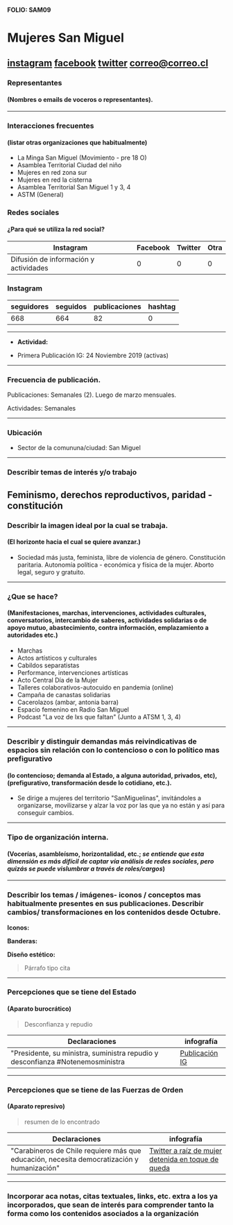 #### FOLIO: SAM09
# Mujeres San Miguel 

[instagram](https://www.instagram.com/mujeressanmiguel/)
[facebook]()
[twitter](https://twitter.com/mujersanmiguel)
<correo@correo.cl>
---

### Representantes
#### (Nombres o emails de voceros o representantes).

---
### Interacciones frecuentes
#### (listar otras organizaciones que habitualmente)
* La Minga San Miguel (Movimiento - pre 18 O)
* Asamblea Territorial Ciudad del niño
* Mujeres en red zona sur 
* Mujeres en red la cisterna
* Asamblea Territorial San Miguel 1 y 3, 4
* ASTM (General)

### Redes sociales
#### ¿Para qué se utiliza la red social?
| Instagram | Facebook | Twitter | Otra 
|---|---|---|---|
|Difusión de información y actividades|0|0| 0|

### **Instagram**
| seguidores | seguidos | publicaciones | hashtag 
|---|---|---|---|
|668|664|82| 0

---

* **Actividad:**   

* Primera Publicación IG: 24 Noviembre 2019 (activas)

---
### Frecuencia de publicación.

Publicaciones: Semanales (2). Luego de marzo mensuales.

Actividades: Semanales 

---
### Ubicación
* Sector de la comununa/ciudad: San Miguel 

---
### Describir temas de interés y/o trabajo
Feminismo, derechos reproductivos, paridad - constitución
---
### Describir la imagen ideal por la cual se trabaja.
#### (El horizonte hacia el cual se quiere avanzar.)
* Sociedad más justa, feminista, libre de violencia de género. Constitución paritaria. Autonomía política - económica y física de la mujer. Aborto legal, seguro y gratuito. 
---
### ¿Que se hace?
#### (Manifestaciones, marchas, intervenciones, actividades culturales, conversatorios, intercambio de saberes, actividades solidarias o de apoyo mutuo, abastecimiento, contra información, emplazamiento a autoridades etc.)
* Marchas 
* Actos artísticos y culturales
* Cabildos separatistas 
* Performance, intervenciones artísticas
* Acto Central Día de la Mujer
* Talleres colaborativos-autocuido en pandemia (online)
* Campaña de canastas solidarias
* Cacerolazos (ambar, antonia barra)
* Espacio femenino en Radio San Miguel
* Podcast "La voz de lxs que faltan" (Junto a ATSM 1, 3, 4)
---
### Describir y distinguir demandas más reivindicativas de espacios sin relación con lo contencioso o con lo político mas prefigurativo
#### (lo contencioso; demanda al Estado, a alguna autoridad, privados, etc), (prefigurativo, transformación desde lo cotidiano, etc.).
* Se dirige a mujeres del territorio "SanMiguelinas", invitándoles a organizarse, movilizarse y alzar la voz por las que ya no están y así para conseguir cambios. 
---
### Tipo de organización interna.
#### (Vocerías, asambleísmo, horizontalidad, etc.; *se entiende que esta dimensión es más difícil de captar vía análisis de redes sociales, pero quizás se puede vislumbrar a través de roles/cargos*)

---
### Describir los temas / imágenes- iconos / conceptos mas habitualmente presentes en sus publicaciones. Describir cambios/ transformaciones en los contenidos desde Octubre.

**Iconos:**

**Banderas:**

**Diseño estético:**

> Párrafo tipo cita 

---
### Percepciones que se tiene del Estado
#### (Aparato burocrático)
> Desconfianza y repudio

| Declaraciones | infografía | 
|---|---|
|"Presidente, su ministra, suministra repudio y desconfianza #Notenemosministra| [Publicación IG](https://www.instagram.com/p/B_72x8wJJf7/) |

---
### Percepciones que se tiene de las Fuerzas de Orden
#### (Aparato represivo)
> resumen de lo encontrado

| Declaraciones | infografía | 
|---|---|
|"Carabineros de Chile requiere más que educación, necesita democratización y humanización" | [Twitter a raíz de mujer detenida en toque de queda](https://www.instagram.com/p/CCdxnneJtJs/)|


---
### Incorporar aca notas, citas textuales, links, etc. extra a los ya incorporados, que sean de interés para comprender tanto la forma como los contenidos asociados a la organización